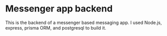 # Messenger app backend

This is the backend of a messenger based messaging app.
I used Node.js, express, prisma ORM, and postgresql to build it.
